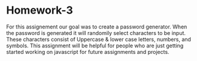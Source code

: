 # Homework-3

For this assignement our goal was to create a password generator. When the password is generated it will randomily select characters to be input. These characters consist of Uppercase & lower case letters, numbers, and symbols. This assignment will be helpful for people who are just getting started working on javascript for future assignments and projects.
